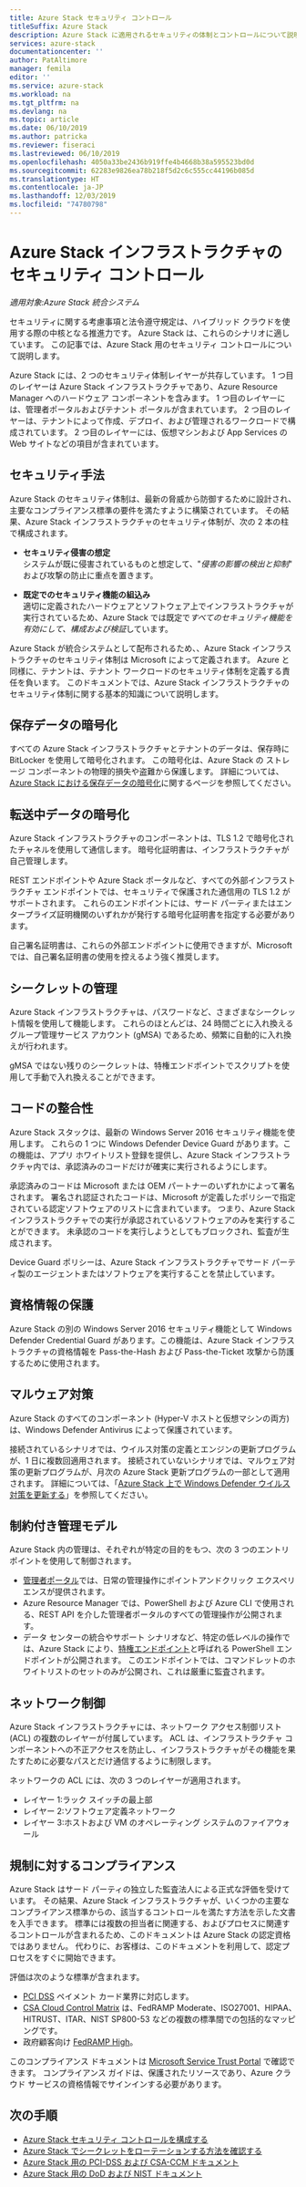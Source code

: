 ```yaml
---
title: Azure Stack セキュリティ コントロール
titleSuffix: Azure Stack
description: Azure Stack に適用されるセキュリティの体制とコントロールについて説明します。
services: azure-stack
documentationcenter: ''
author: PatAltimore
manager: femila
editor: ''
ms.service: azure-stack
ms.workload: na
ms.tgt_pltfrm: na
ms.devlang: na
ms.topic: article
ms.date: 06/10/2019
ms.author: patricka
ms.reviewer: fiseraci
ms.lastreviewed: 06/10/2019
ms.openlocfilehash: 4050a33be2436b919ffe4b4668b38a595523bd0d
ms.sourcegitcommit: 62283e9826ea78b218f5d2c6c555cc44196b085d
ms.translationtype: HT
ms.contentlocale: ja-JP
ms.lasthandoff: 12/03/2019
ms.locfileid: "74780798"
---
```

# <a name="azure-stack-infrastructure-security-controls"></a>Azure Stack インフラストラクチャのセキュリティ コントロール

*適用対象:Azure Stack 統合システム*

セキュリティに関する考慮事項と法令遵守規定は、ハイブリッド クラウドを使用する際の中核となる推進力です。 Azure Stack は、これらのシナリオに適しています。 この記事では、Azure Stack 用のセキュリティ コントロールについて説明します。

Azure Stack には、2 つのセキュリティ体制レイヤーが共存しています。 1 つ目のレイヤーは Azure Stack インフラストラクチャであり、Azure Resource Manager へのハードウェア コンポーネントを含みます。 1 つ目のレイヤーには、管理者ポータルおよびテナント ポータルが含まれています。 2 つ目のレイヤーは、テナントによって作成、デプロイ、および管理されるワークロードで構成されています。 2 つ目のレイヤーには、仮想マシンおよび App Services の Web サイトなどの項目が含まれています。

## <a name="security-approach"></a>セキュリティ手法

Azure Stack のセキュリティ体制は、最新の脅威から防御するために設計され、主要なコンプライアンス標準の要件を満たすように構築されています。 その結果、Azure Stack インフラストラクチャのセキュリティ体制が、次の 2 本の柱で構成されます。

- **セキュリティ侵害の想定**  
    システムが既に侵害されているものと想定して、"*侵害の影響の検出と抑制*" および攻撃の防止に重点を置きます。

- **既定でのセキュリティ機能の組込み**  
    適切に定義されたハードウェアとソフトウェア上でインフラストラクチャが実行されているため、Azure Stack では既定で*すべてのセキュリティ機能を有効にして、構成および検証*しています。

Azure Stack が統合システムとして配布されるため、、Azure Stack インフラストラクチャのセキュリティ体制は Microsoft によって定義されます。 Azure と同様に、テナントは、テナント ワークロードのセキュリティ体制を定義する責任を負います。 このドキュメントでは、Azure Stack インフラストラクチャのセキュリティ体制に関する基本的知識について説明します。

## <a name="data-at-rest-encryption"></a>保存データの暗号化

すべての Azure Stack インフラストラクチャとテナントのデータは、保存時に BitLocker を使用して暗号化されます。 この暗号化は、Azure Stack の ストレージ コンポーネントの物理的損失や盗難から保護します。 詳細については、[Azure Stack における保存データの暗号化](azure-stack-security-bitlocker.md)に関するページを参照してください。

## <a name="data-in-transit-encryption"></a>転送中データの暗号化

Azure Stack インフラストラクチャのコンポーネントは、TLS 1.2 で暗号化されたチャネルを使用して通信します。 暗号化証明書は、インフラストラクチャが自己管理します。

REST エンドポイントや Azure Stack ポータルなど、すべての外部インフラストラクチャ エンドポイントでは、セキュリティで保護された通信用の TLS 1.2 がサポートされます。 これらのエンドポイントには、サード パーティまたはエンタープライズ証明機関のいずれかが発行する暗号化証明書を指定する必要があります。

自己署名証明書は、これらの外部エンドポイントに使用できますが、Microsoft では、自己署名証明書の使用を控えるよう強く推奨します。

## <a name="secret-management"></a>シークレットの管理

Azure Stack インフラストラクチャは、パスワードなど、さまざまなシークレット情報を使用して機能します。 これらのほとんどは、24 時間ごとに入れ換えるグループ管理サービス アカウント (gMSA) であるため、頻繁に自動的に入れ換えが行われます。

gMSA ではない残りのシークレットは、特権エンドポイントでスクリプトを使用して手動で入れ換えることができます。

## <a name="code-integrity"></a>コードの整合性

Azure Stack スタックは、最新の Windows Server 2016 セキュリティ機能を使用します。 これらの 1 つに Windows Defender Device Guard があります。この機能は、アプリ ホワイトリスト登録を提供し、Azure Stack インフラストラクチャ内では、承認済みのコードだけが確実に実行されるようにします。

承認済みのコードは Microsoft または OEM パートナーのいずれかによって署名されます。 署名され認証されたコードは、Microsoft が定義したポリシーで指定されている認定ソフトウェアのリストに含まれています。 つまり、Azure Stack インフラストラクチャでの実行が承認されているソフトウェアのみを実行することができます。 未承認のコードを実行しようとしてもブロックされ、監査が生成されます。

Device Guard ポリシーは、Azure Stack インフラストラクチャでサード パーティ製のエージェントまたはソフトウェアを実行することを禁止しています。

## <a name="credential-guard"></a>資格情報の保護

Azure Stack の別の Windows Server 2016 セキュリティ機能として Windows Defender Credential Guard があります。この機能は、Azure Stack インフラストラクチャの資格情報を Pass-the-Hash および Pass-the-Ticket 攻撃から防護するために使用されます。

## <a name="antimalware"></a>マルウェア対策

Azure Stack のすべてのコンポーネント (Hyper-V ホストと仮想マシンの両方) は、Windows Defender Antivirus によって保護されています。

接続されているシナリオでは、ウイルス対策の定義とエンジンの更新プログラムが、1 日に複数回適用されます。 接続されていないシナリオでは、マルウェア対策の更新プログラムが、月次の Azure Stack 更新プログラムの一部として適用されます。 詳細については、「[Azure Stack 上で Windows Defender ウイルス対策を更新する](azure-stack-security-av.md)」を参照してください。

## <a name="constrained-administration-model"></a>制約付き管理モデル

Azure Stack 内の管理は、それぞれが特定の目的をもつ、次の 3 つのエントリ ポイントを使用して制御されます。

- [管理者ポータル](azure-stack-manage-portals.md)では、日常の管理操作にポイントアンドクリック エクスペリエンスが提供されます。
- Azure Resource Manager では、PowerShell および Azure CLI で使用される、REST API を介した管理者ポータルのすべての管理操作が公開されます。
- データ センターの統合やサポート シナリオなど、特定の低レベルの操作では、Azure Stack により、[特権エンドポイント](azure-stack-privileged-endpoint.md)と呼ばれる PowerShell エンドポイントが公開されます。 このエンドポイントでは、コマンドレットのホワイトリストのセットのみが公開され、これは厳重に監査されます。

## <a name="network-controls"></a>ネットワーク制御

Azure Stack インフラストラクチャには、ネットワーク アクセス制御リスト (ACL) の複数のレイヤーが付属しています。 ACL は、インフラストラクチャ コンポーネントへの不正アクセスを防止し、インフラストラクチャがその機能を果たすために必要なパスとだけ通信するように制限します。

ネットワークの ACL には、次の 3 つのレイヤーが適用されます。

- レイヤー 1:ラック スイッチの最上部
- レイヤー 2:ソフトウェア定義ネットワーク
- レイヤー 3:ホストおよび VM のオペレーティング システムのファイアウォール

## <a name="regulatory-compliance"></a>規制に対するコンプライアンス

Azure Stack はサード パーティの独立した監査法人による正式な評価を受けています。 その結果、Azure Stack インフラストラクチャが、いくつかの主要なコンプライアンス標準からの、該当するコントロールを満たす方法を示した文書を入手できます。 標準には複数の担当者に関連する、およびプロセスに関連するコントロールが含まれるため、このドキュメントは Azure Stack の認定資格ではありません。 代わりに、お客様は、このドキュメントを利用して、認定プロセスをすぐに開始できます。

評価は次のような標準が含まれます。

- [PCI DSS](https://www.pcisecuritystandards.org/pci_security/) ペイメント カード業界に対応します。
- [CSA Cloud Control Matrix](https://cloudsecurityalliance.org/group/cloud-controls-matrix/#_overview) は、FedRAMP Moderate、ISO27001、HIPAA、HITRUST、ITAR、NIST SP800-53 などの複数の標準間での包括的なマッピングです。
- 政府顧客向け [FedRAMP High](https://www.fedramp.gov/fedramp-releases-high-baseline/)。

このコンプライアンス ドキュメントは [Microsoft Service Trust Portal](https://servicetrust.microsoft.com/ViewPage/Blueprint) で確認できます。 コンプライアンス ガイドは、保護されたリソースであり、Azure クラウド サービスの資格情報でサインインする必要があります。

## <a name="next-steps"></a>次の手順

- [Azure Stack セキュリティ コントロールを構成する](azure-stack-security-configuration.md)
- [Azure Stack でシークレットをローテーションする方法を確認する](azure-stack-rotate-secrets.md)
- [Azure Stack 用の PCI-DSS および CSA-CCM ドキュメント ](https://servicetrust.microsoft.com/ViewPage/TrustDocuments)
- [Azure Stack 用の DoD および NIST ドキュメント](https://servicetrust.microsoft.com/ViewPage/Blueprint)
